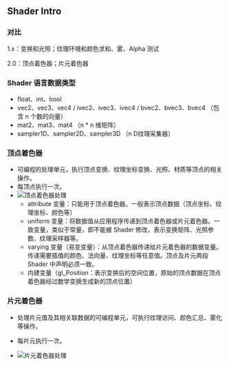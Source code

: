 ## Shader Intro

### 对比

1.x：变换和光照；纹理环境和颜色求和、雾、Alpha 测试

2.0：顶点着色器；片元着色器

### Shader 语言数据类型

* float、int、bool
* vec2、vec3、vec4 / ivec2、ivec3、ivec4 / bvec2、bvec3、bvec4 （包含 n 个数的向量）
* mat2、mat3、mat4 （n * n 维矩阵）
* sampler1D、sampler2D、sampler3D （n D纹理采集器）

### 顶点着色器

* 可编程的处理单元，执行顶点变换、纹理坐标变换、光照、材质等顶点的相关操作。
* 每顶点执行一次。
* ![顶点着色器处理](http://img.blog.csdn.net/20140628140019093?watermark/2/text/aHR0cDovL2Jsb2cuY3Nkbi5uZXQvZ3JhZng=/font/5a6L5L2T/fontsize/400/fill/I0JBQkFCMA==/dissolve/70/gravity/SouthEast)
  * attribute 变量：只能用于顶点着色器。一般表示顶点数据（顶点坐标、纹理坐标、颜色等）
  * uniform 变量：将数据值从应用程序传递到顶点着色器或片元着色器。一致变量，类似于常量，即不能被 Shader 修改，表示变换矩阵、光照参数、纹理采样器等。
  * varying 变量（易变变量）：从顶点着色器传递给片元着色器的数据变量。传递需要插值的颜色、法向量、纹理坐标等任意值。顶点及片元两段 Shader 中声明必须一致。
  * 内建变量（gl_Position：表示变换后的空间位置，原始的顶点数据在顶点着色器经过数学变换生成新的顶点位置）

### 片元着色器

* 处理片元值及其相关联数据的可编程单元，可执行纹理访问、颜色汇总、雾化等操作。
  
* 每片元执行一次。
  
* ![片元着色器处理](http://img.blog.csdn.net/20140628140210359?watermark/2/text/aHR0cDovL2Jsb2cuY3Nkbi5uZXQvZ3JhZng=/font/5a6L5L2T/fontsize/400/fill/I0JBQkFCMA==/dissolve/70/gravity/SouthEast)
  
  ​